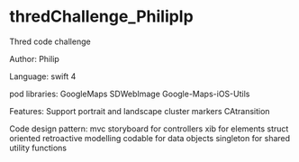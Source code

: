 # thredChallenge_PhilipIp
Thred code challenge

Author: Philip

Language: swift 4

pod libraries: 
GoogleMaps
SDWebImage
Google-Maps-iOS-Utils

Features:
Support portrait and landscape
cluster markers
CAtransition

Code design pattern:
mvc
storyboard for controllers
xib for elements
struct oriented
retroactive modelling
codable for data objects
singleton for shared utility functions

